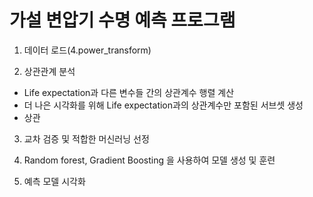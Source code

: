 # 가설 변압기 수명 예측 프로그램

1. 데이터 로드(4.power_transform)

2. 상관관계 분석
- Life expectation과 다른 변수들 간의 상관계수 행렬 계산
- 더 나은 시각화를 위해 Life expectation과의 상관계수만 포함된 서브셋 생성
- 상관
3. 교차 검증 및 적합한 머신러닝 선정

4. Random forest, Gradient Boosting 을 사용하여 모델 생성 및 훈련

5. 예측 모델 시각화